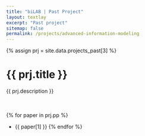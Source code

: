 ```yaml
---
title: "biLAB | Past Project"
layout: textlay
excerpt: "Past project"
sitemap: false
permalink: /projects/advanced-information-modeling
---
```


{% assign prj = site.data.projects_past[3] %}
# {{ prj.title }}
{{ prj.description }}  
<br><br>

{% for paper in prj.pp %}
* {{ paper[1] }}
{% endfor %}